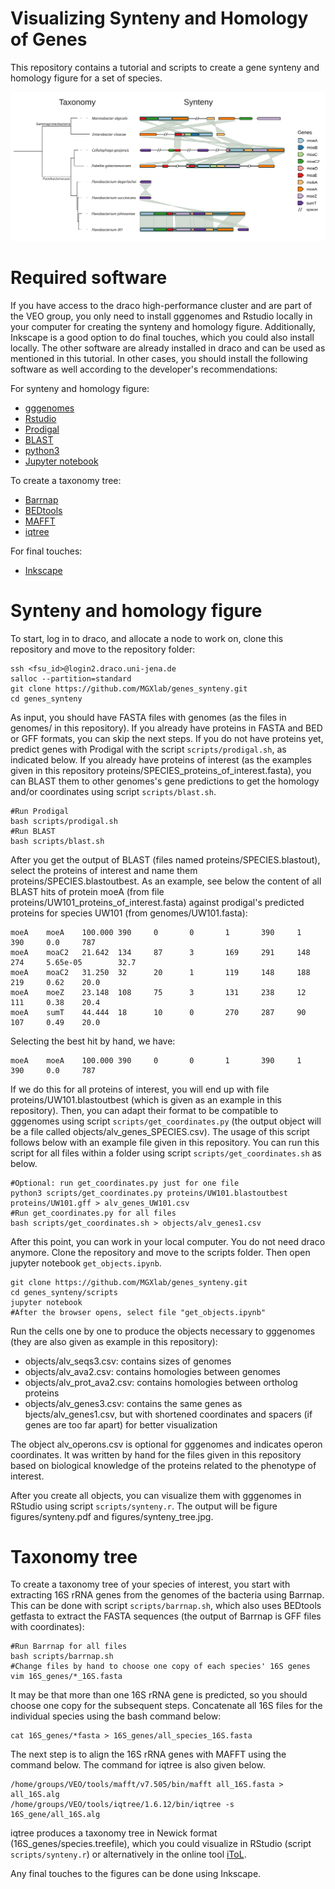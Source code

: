 # Visualizing Synteny and Homology of Genes

This repository contains a tutorial and scripts to create a gene synteny and homology figure for a set of species. 

<p align="center">
  <img src="figures/synteny.png" alt="Alt Text" width="850"/>
</p>

# Required software

If you have access to the draco high-performance cluster and are part of the VEO group, you only need to install gggenomes and Rstudio locally in your computer for creating the synteny and homology figure. Additionally, Inkscape is a good option to do final touches, which you could also install locally. The other software are already installed in draco and can be used as mentioned in this tutorial. In other cases, you should install the following software as well according to the developer's recommendations:   

For synteny and homology figure:  

- [gggenomes](https://github.com/thackl/gggenomes)
- [Rstudio](https://posit.co/download/rstudio-desktop/)
- [Prodigal](https://github.com/hyattpd/Prodigal) 
- [BLAST](https://ftp.ncbi.nlm.nih.gov/blast/executables/blast+/LATEST/)
- [python3](https://www.python.org/downloads/) 
- [Jupyter notebook](https://jupyter.org/install)
  
To create a taxonomy tree:

- [Barrnap](https://github.com/tseemann/barrnap)
- [BEDtools](https://bedtools.readthedocs.io/en/latest/index.html)
- [MAFFT](https://mafft.cbrc.jp/alignment/software/installation_without_root.html)
- [iqtree](http://www.iqtree.org/)
  
For final touches:

- [Inkscape](https://wiki.inkscape.org/wiki/Installing_Inkscape)

# Synteny and homology figure

To start, log in to draco, and allocate a node to work on, clone this repository and move to the repository folder:

```
ssh <fsu_id>@login2.draco.uni-jena.de
salloc --partition=standard 
git clone https://github.com/MGXlab/genes_synteny.git
cd genes_synteny
```

As input, you should have FASTA files with genomes (as the files in genomes/ in this repository). If you already have proteins in FASTA and BED or GFF formats, you can skip the next steps. If you do not have proteins yet, predict genes with Prodigal with the script ```scripts/prodigal.sh```, as indicated below. If you already have proteins of interest (as the examples given in this repository proteins/SPECIES_proteins_of_interest.fasta), you can BLAST them to other genomes's gene predictions to get the homology and/or coordinates using script ```scripts/blast.sh```.   

```
#Run Prodigal
bash scripts/prodigal.sh
#Run BLAST
bash scripts/blast.sh
```

After you get the output of BLAST (files named proteins/SPECIES.blastout), select the proteins of interest and name them proteins/SPECIES.blastoutbest. As an example, see below the content of all BLAST hits of protein moeA (from file proteins/UW101_proteins_of_interest.fasta) against prodigal's predicted proteins for species UW101 (from genomes/UW101.fasta):

```
moeA    moeA    100.000 390     0       0       1       390     1       390     0.0     787
moeA    moaC2   21.642  134     87      3       169     291     148     274     5.65e-05        32.7
moeA    moaC2   31.250  32      20      1       119     148     188     219     0.62    20.0
moeA    moeZ    23.148  108     75      3       131     238     12      111     0.38    20.4
moeA    sumT    44.444  18      10      0       270     287     90      107     0.49    20.0
```

Selecting the best hit by hand, we have:

```
moeA    moeA    100.000 390     0       0       1       390     1       390     0.0     787
```

If we do this for all proteins of interest, you will end up with file proteins/UW101.blastoutbest (which is given as an example in this repository). Then, you can adapt their format to be compatible to gggenomes using script ```scripts/get_coordinates.py``` (the output object will be a file called objects/alv_genes_SPECIES.csv). The usage of this script follows below with an example file given in this repository. You can run this script for all files within a folder using script ```scripts/get_coordinates.sh``` as below.

```
#Optional: run get_coordinates.py just for one file
python3 scripts/get_coordinates.py proteins/UW101.blastoutbest proteins/UW101.gff > alv_genes_UW101.csv
#Run get_coordinates.py for all files
bash scripts/get_coordinates.sh > objects/alv_genes1.csv
```

After this point, you can work in your local computer. You do not need draco anymore. Clone the repository and move to the scripts folder. Then open jupyter notebook ```get_objects.ipynb```.   

```
git clone https://github.com/MGXlab/genes_synteny.git
cd genes_synteny/scripts
jupyter notebook
#After the browser opens, select file "get_objects.ipynb"
```

Run the cells one by one to produce the objects necessary to gggenomes (they are also given as example in this repository):   

- objects/alv_seqs3.csv: contains sizes of genomes
- objects/alv_ava2.csv: contains homologies between genomes
- objects/alv_prot_ava2.csv: contains homologies between ortholog proteins
- objects/alv_genes3.csv: contains the same genes as bjects/alv_genes1.csv, but with shortened coordinates and spacers (if genes are too far apart) for better visualization  

The object alv_operons.csv is optional for gggenomes and indicates operon coordinates. It was written by hand for the files given in this repository based on biological knowledge of the proteins related to the phenotype of interest.   

After you create all objects, you can visualize them with gggenomes in RStudio using script ```scripts/synteny.r```. The output will be figure figures/synteny.pdf and figures/synteny_tree.jpg.   

# Taxonomy tree

To create a taxonomy tree of your species of interest, you start with extracting 16S rRNA genes from the genomes of the bacteria using Barrnap. This can be done with script ```scripts/barrnap.sh```, which also uses BEDtools getfasta to extract the FASTA sequences (the output of Barrnap is GFF files with coordinates):

```
#Run Barrnap for all files
bash scripts/barrnap.sh
#Change files by hand to choose one copy of each species' 16S genes
vim 16S_genes/*_16S.fasta
```

It may be that more than one 16S rRNA gene is predicted, so you should choose one copy for the subsequent steps. Concatenate all 16S files for the individual species using the bash command below:

```
cat 16S_genes/*fasta > 16S_genes/all_species_16S.fasta
```

The next step is to align the 16S rRNA genes with MAFFT using the command below. The command for iqtree is also given below.

```
/home/groups/VEO/tools/mafft/v7.505/bin/mafft all_16S.fasta > all_16S.alg
/home/groups/VEO/tools/iqtree/1.6.12/bin/iqtree -s 16S_gene/all_16S.alg
```

iqtree produces a taxonomy tree in Newick format (16S_genes/species.treefile), which you could visualize in RStudio (script ```scripts/synteny.r```) or alternatively in the online tool [iToL](https://itol.embl.de/).   

Any final touches to the figures can be done using Inkscape.
